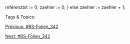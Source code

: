 referenzbit := 0;
zaehler := 0;
}
else
zaehler := zaehler + 1;

   Tags & Topics:
   

[Previous: #BS-Folien_342](BS-Folien_342.md)

[Next: #BS-Folien_342](BS-Folien_342.md)